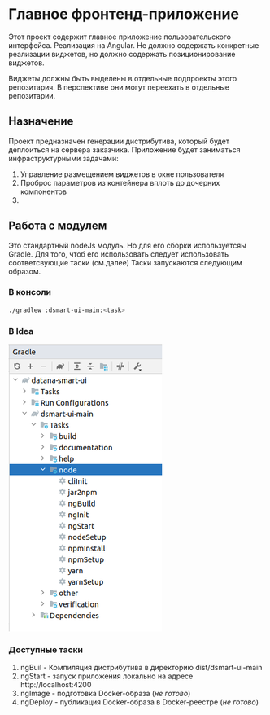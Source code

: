 # Главное фронтенд-приложение

Этот проект содержит главное приложение пользовательского интерфейса.
Реализация на Angular. Не должно содержать конкретные реализации
виджетов, но должно содержать позиционирование виджетов.

Виджеты должны быть выделены в отдельные подпроекты этого репозитария.
В перспективе они могут переехать в отдельные репозитарии.

## Назначение

Проект предназначен генерации дистрибутива, который будет деплоиться на
сервера заказчика. Приложение будет заниматься инфраструктурными задачами:
1. Управление размещением виджетов в окне пользователя
2. Проброс параметров из контейнера вплоть до дочерних компонентов
3.  

## Работа с модулем
Это стандартный nodeJs модуль. Но для его сборки используетсяы Gradle.
Для того, чтоб его использовать следует использовать соответсвующие таски (см.далее)
Таски запускаются следующим образом.

### В консоли
```bash
./gradlew :dsmart-ui-main:<task>
```

### В Idea
![Idea tasks](docs/idea-screen.png)

### Доступные таски
1. ngBuil - Компиляция дистрибутива в директорию dist/dsmart-ui-main
1. ngStart - запуск приложения локально на адресе http://localhost:4200
1. ngImage - подготовка Docker-образа (_не готово_)
1. ngDeploy - публикация Docker-образа в Docker-реестре (_не готово_)
